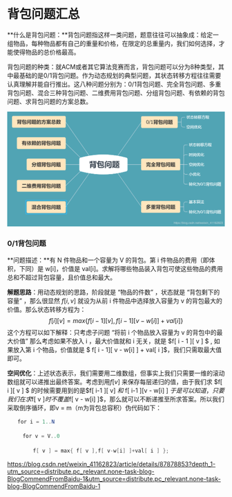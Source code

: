 # 背包问题汇总

**什么是背包问题：**背包问题指这样一类问题，题意往往可以抽象成：给定一组物品，每种物品都有自己的重量和价格，在限定的总重量内，我们如何选择，才能使得物品的总价格最高。

背包问题的种类：就ACM或者其它算法竞赛而言，背包问题可以分为8种类型，其中最基础的是0/1背包问题。作为动态规划的典型问题，其状态转移方程往往需要认真理解并能自行推出。这八种问题分别为：0/1背包问题、完全背包问题、多重背包问题、混合三种背包问题、二维费用背包问题、分组背包问题、有依赖的背包问题、求背包问题的方案总数。

![img](背包问题.assets/20190224161756984.png)

### 0/1背包问题

**问题描述：**有 N 件物品和一个容量为 V 的背包。第 i 件物品的费用（即体积，下同）是 w[i]，价值是 val[i]。求解将哪些物品装入背包可使这些物品的费用总和不超过背包容量，且价值总和最大。

**解题思路**：用动态规划的思路，阶段就是 “物品的件数” ，状态就是 “背包剩下的容量” ，那么很显然 $f[i,v]$ 就设为从前 i 件物品中选择放入容量为 v 的背包最大的价值。那么状态转移方程为：
$$
f[i][v]=max\{f[i-1][v], f[i-1][v-w[i]]+val[i]\}
$$
这个方程可以如下解释：只考虑子问题 “将前 i 个物品放入容量为 v 的背包中的最大价值” 那么考虑如果不放入 i ，最大价值就和 i 无关，就是 $f[ i - 1 ][ v ] $ , 如果放入第 i 个物品，价值就是 $ f[ i - 1][ v - w[i] ] + val[ i ]$，我们只需取最大值即可。

**空间优化**：上述状态表示，我们需要用二维数组，但事实上我们只需要一维的滚动数组就可以递推出最终答案。考虑到用$f[ v ]$ 来保存每层递归的值，由于我们求 $f[ i ][ v ] $ 的时候需要用到的是$f[ i-1 ][ v] $和$ f[ i-1 ][v - w[i] ] $于是可以知道，只要我们在求$f[ v ]$时不覆盖$f[ v - w[i] ]​$，那么就可以不断递推至所求答案。所以我们采取倒序循环，即v = m（m为背包总容积）伪代码如下：

```java
　　for i = 1..N

　　　for v = V..0

　　　　　f[ v ] = max{ f[ v ],f[ v-w[i] ]+val[ i ] };
```





<https://blog.csdn.net/weixin_41162823/article/details/87878853?depth_1-utm_source=distribute.pc_relevant.none-task-blog-BlogCommendFromBaidu-1&utm_source=distribute.pc_relevant.none-task-blog-BlogCommendFromBaidu-1>

